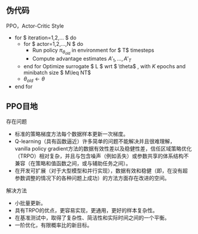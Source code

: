 

## 伪代码
PPO，Actor-Critic Style

- for $ iteration=1,2,... $ do
    - for $ actor=1,2,...,N $ do
        - Run policy $\pi_{\theta_{old}}$ in environment for $ T$ timesteps
        - Compute advantage estimates $A'_1,...,A'_T$
    - end for
    Optimize surrogate $ L $ wrt $ \theta$ , with $K$ epochs and minibatch size $ M\leq NT$
    - $\theta_{old} \leftarrow \theta$
- end for

## PPO目地
存在问题
- 标准的策略梯度方法每个数据样本更新一次梯度。
- Q-learning（具有函数逼近）许多简单的问题不能解决并且很难理解， vanilla policy gradient方法的数据有效性差以及稳健性差，信任区域策略优化（TRPO）相对复杂，并且与包含噪声（例如丢失）或参数共享的体系结构不兼容（在策略和值函数之间，或与辅助任务之间）。
- 在开发可扩展（对于大型模型和并行实现），数据有效和稳健（即，在没有超参数调整的情况下的各种问题上成功）的方法方面存在改进的空间。


解决方法
- 小批量更新。
- 具有TRPO的优点，更容易实现，更通用，更好的样本复杂性。
- 在基准测试中，取得了复杂性、简洁性和实际时间之间的一个平衡。
- 一阶优化，有限概率比的新目标。